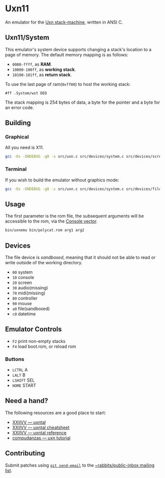 # Uxn11

An emulator for the [Uxn stack-machine](https://wiki.xxiivv.com/site/uxn.html), written in ANSI C. 

## Uxn11/System

This emulator's system device supports changing a stack's location to a page of memory. The default memory mapping is as follows:

- `0000-ffff`, as **RAM**.
- `10000-100ff`, as **working stack**.
- `10100-101ff`, as **return stack**.

To use the last page of ram(`0xff00`) to host the working stack:

```
#ff .System/wst DEO
```

The stack mapping is 254 bytes of data, a byte for the pointer and a byte for an error code.

## Building 

### Graphical

All you need is X11.

```sh
gcc -Os -DNDEBUG -g0 -s src/uxn.c src/devices/system.c src/devices/screen.c src/devices/controller.c src/devices/mouse.c src/devices/file.c src/devices/datetime.c src/uxn11.c -o bin/uxn11 -lX11
```

### Terminal

If you wish to build the emulator without graphics mode:

```sh
gcc -Os -DNDEBUG -g0 -s src/uxn.c src/devices/system.c src/devices/file.c src/devices/datetime.c src/uxncli.c -o bin/uxncli
```

## Usage

The first parameter is the rom file, the subsequent arguments will be accessible to the rom, via the [Console vector](https://wiki.xxiivv.com/site/varvara.html#console).

```sh
bin/uxnemu bin/polycat.rom arg1 arg2
```

## Devices

The file device is _sandboxed_, meaning that it should not be able to read or write outside of the working directory.

- `00` system
- `10` console
- `20` screen
- `30` audio(missing)
- `70` midi(missing)
- `80` controller
- `90` mouse
- `a0` file(sandboxed)
- `c0` datetime

## Emulator Controls

- `F2` print non-empty stacks
- `F4` load boot.rom, or reload rom

### Buttons

- `LCTRL` A
- `LALT` B
- `LSHIFT` SEL 
- `HOME` START

## Need a hand?

The following resources are a good place to start:

* [XXIIVV — uxntal](https://wiki.xxiivv.com/site/uxntal.html)
* [XXIIVV — uxntal cheatsheet](https://wiki.xxiivv.com/site/uxntal_cheatsheet.html)
* [XXIIVV — uxntal reference](https://wiki.xxiivv.com/site/uxntal_reference.html)
* [compudanzas — uxn tutorial](https://compudanzas.net/uxn_tutorial.html)

## Contributing

Submit patches using [`git send-email`](https://git-send-email.io/) to the [~rabbits/public-inbox mailing list](https://lists.sr.ht/~rabbits/public-inbox).
